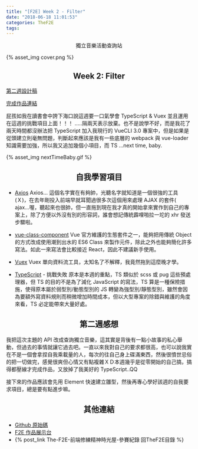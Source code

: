 ```yaml
---
title: "[F2E] Week 2 - Filter"
date: "2018-06-18 11:01:53"
categories: TheF2E
tags:
---
```


<center>獨立音樂活動查詢站</center>

<!-- more -->

{% asset_img cover.png %}

## <center>Week 2: Filter</center>

[第二週設計稿](https://hexschool.github.io/THE_F2E_Design/week2-filter/)

[完成作品連結](https://wizardgreen.github.io/hexSchool-TheF2E-Showcase/#/week2)

屁孩如我在讀書會中誇下海口說這週要一口氣學會 TypeScript & Vuex 並且運用在這週的挑戰項目上面！！！ .....隔兩天表示放棄。也不是說學不好，而是我花了兩天時間都沒辦法把 TypeScript 加入我現行的 VueCLI 3.0 專案中，但是如果是從頭建立則毫無問題，判斷起來應該是我有一些底層的 webpack 與 vue-loader 知識需要加強，所以我又追加幾個小項目，而 TS ...next time, baby.

{% asset_img nextTimeBaby.gif %}
<br/>

## <center>自我學習項目</center>

- [Axios](https://github.com/axios/axios)
  Axios... 這個名字實在有夠帥，光聽名字就知道是一個很強的工具(Ｘ)，在去年剛投入前端早就耳聞過很多次這個用來處理 AJAX 的套件( ajax...喔，聽起來也很帥，但一直拖到現在我才真的開始拿來實作到自己的專案上，除了方便以外沒有別的形容詞，誰會想記傳統霹哩啪拉一坨的 xhr 發送步驟啦。

- [vue-class-component](https://github.com/vuejs/vue-class-component)
  Vue 官方維護的生態套件之一，能夠把用傳統 Object 的方式改成使用潮到出水的 ES6 Class 來製作元件，除此之外也能夠簡化許多寫法。如此一來寫法會比較接近 React，因此不建議新手使用。

- [Vuex](https://vuex.vuejs.org/zh/)
  Vuex 單向資料流工具，太知名了不解釋，我竟然拖到這麼晚才學。

- [TypeScript](https://www.typescriptlang.org/) - 挑戰失敗
  原本是本週的重點，TS 類似於 scss 或 pug 這些預處理器，但 TS 的目的不是為了減化 JavaScript 的寫法，TS 算是一種保險措施，使得原本屬於弱型別/動態型別的 JS 轉變為強型別/靜態型別，雖然會因為要額外寫資料規則而稍微增加時間成本，但以大型專案的除錯與維護的角度來看，TS 必定能帶來大量好處。
  <br />

## <center>第二週感想</center>

我把這次主題的 API 改成查詢獨立音樂，這其實是背後有一點小故事的私心舉動，但過去的事情就讓它過去吧。一直以來我對自己的要求都很高，也可以說我實在不是一個會拿捏自我乘載量的人，每次的往自己身上碟滿東西，然後很憤世忌俗的把一切做完，感覺很爽但心情又有點複雜ＸＤ本週幾乎是從零開始的自己搞，搞得都壓線才完成作品，又放掉了我美好的 TypeScript..QQ

接下來的作品應該會先用 Element 快速建立雛型，然後再專心學好該週的自我要求項目，總是要有點進步嘛。

## <center>其他連結</center>

- [Github 原始碼](https://github.com/Wizardgreen/hexSchool-TheF2E-Showcase/)
- [F2E 作品展示台](https://wizardgreen.github.io/hexSchool-TheF2E-Showcase/#/)
- {% post_link The-F2E-前端修練精神時光屋-參賽紀錄 回TheF2E目錄 %}
